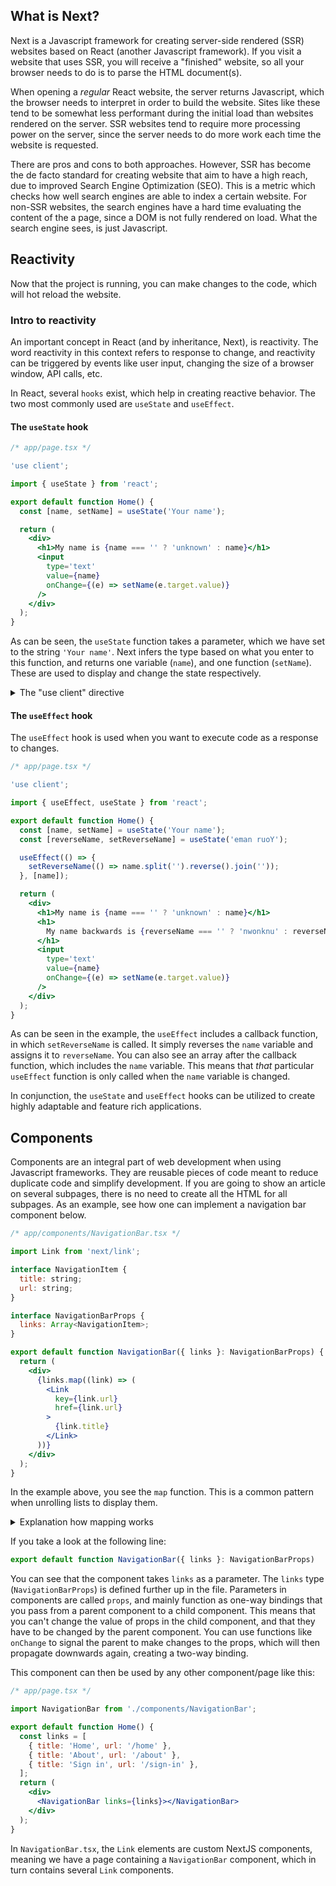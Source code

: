 ## What is Next?

Next is a Javascript framework for creating server-side rendered (SSR) websites based on React (another Javascript framework). If you visit a website that uses SSR, you will receive a "finished" website, so all your browser needs to do is to parse the HTML document(s).

When opening a <i>regular</i> React website, the server returns Javascript, which the browser needs to interpret in order to build the website. Sites like these tend to be somewhat less performant during the initial load than websites rendered on the server. SSR websites tend to require more processing power on the server, since the server needs to do more work each time the website is requested.

There are pros and cons to both approaches. However, SSR has become the de facto standard for creating website that aim to have a high reach, due to improved Search Engine Optimization (SEO). This is a metric which checks how well search engines are able to index a certain website. For non-SSR websites, the search engines have a hard time evaluating the content of the a page, since a DOM is not fully rendered on load. What the search engine sees, is just Javascript.

## Reactivity

Now that the project is running, you can make changes to the code, which will hot reload the website.

### Intro to reactivity

An important concept in React (and by inheritance, Next), is reactivity. The word reactivity in this context refers to response to change, and reactivity can be triggered by events like user input, changing the size of a browser window, API calls, etc.

In React, several `hooks` exist, which help in creating reactive behavior. The two most commonly used are `useState` and `useEffect`.

#### The `useState` hook

```jsx
/* app/page.tsx */

'use client';

import { useState } from 'react';

export default function Home() {
  const [name, setName] = useState('Your name');

  return (
    <div>
      <h1>My name is {name === '' ? 'unknown' : name}</h1>
      <input
        type='text'
        value={name}
        onChange={(e) => setName(e.target.value)}
      />
    </div>
  );
}
```

As can be seen, the `useState` function takes a parameter, which we have set to the string `'Your name'`. Next infers the type based on what you enter to this function, and returns one variable (`name`), and one function (`setName`). These are used to display and change the state respectively.

<details>
<summary>The "use client" directive</summary>

Note the `'use client'` directive placed at the top of the file. This directive tells Next that the component needs to be rendered at the client, not the server. This directive is necessary when using hooks that depend on user input, such as `useState`.

</details>

#### The `useEffect` hook

The `useEffect` hook is used when you want to execute code as a response to changes.

```jsx
/* app/page.tsx */

'use client';

import { useEffect, useState } from 'react';

export default function Home() {
  const [name, setName] = useState('Your name');
  const [reverseName, setReverseName] = useState('eman ruoY');

  useEffect(() => {
    setReverseName(() => name.split('').reverse().join(''));
  }, [name]);

  return (
    <div>
      <h1>My name is {name === '' ? 'unknown' : name}</h1>
      <h1>
        My name backwards is {reverseName === '' ? 'nwonknu' : reverseName}
      </h1>
      <input
        type='text'
        value={name}
        onChange={(e) => setName(e.target.value)}
      />
    </div>
  );
}
```

As can be seen in the example, the `useEffect` includes a callback function, in which `setReverseName` is called. It simply reverses the `name` variable and assigns it to `reverseName`. You can also see an array after the callback function, which includes the `name` variable. This means that _that_ particular `useEffect` function is only called when the `name` variable is changed.

In conjunction, the `useState` and `useEffect` hooks can be utilized to create highly adaptable and feature rich applications.

## Components

Components are an integral part of web development when using Javascript frameworks. They are reusable pieces of code meant to reduce duplicate code and simplify development. If you are going to show an article on several subpages, there is no need to create all the HTML for all subpages. As an example, see how one can implement a navigation bar component below.

```jsx
/* app/components/NavigationBar.tsx */

import Link from 'next/link';

interface NavigationItem {
  title: string;
  url: string;
}

interface NavigationBarProps {
  links: Array<NavigationItem>;
}

export default function NavigationBar({ links }: NavigationBarProps) {
  return (
    <div>
      {links.map((link) => (
        <Link
          key={link.url}
          href={link.url}
        >
          {link.title}
        </Link>
      ))}
    </div>
  );
}
```

In the example above, you see the `map` function. This is a common pattern when unrolling lists to display them.

<details>

<summary>Explanation how mapping works</summary>

```jsx
{
  /* Imagine a list cars with the attributes driver, seats, horsepower. Like so: */
}

const cars = [
{ driver: 'Jon', seats: 4, horsepower: 100 },
{ driver: 'Jane', seats: 5, horsepower: 150 },
];

/* To display these, you could do something like this: */

{
  cars.map(
  // mapping each individual car in a callback function
  // the root mapped object must have a unique key
    (car) => (
      <div key={car.driver}>
        <p>Driver: {car.driver}</p>
        <p>Seats: {car.seats}</p>
        <p>Bhp: {car.horsepower}</p>
      </div>
    )
  );
}

/* You can also desctructure the object immediately */
{
  cars.map(({driver, seats, horsepower}) => (
      <div key={driver}>
        <p>Driver: {driver}</p>
        <p>Seats: {seats}</p>
        <p>Bhp: {horsepower}</p>
      </div>
    )
  );
}

// Both examples render the same HTML:

<div>
  <p>Driver: Jon</p>
  <p>Seats: 4</p>
  <p>Bhp: 100</p>
</div>
<div>
  <p>Driver: Jane</p>
  <p>Seats: 5</p>
  <p>Bhp: 150</p>
</div>
```

</details>

If you take a look at the following line:

```jsx
export default function NavigationBar({ links }: NavigationBarProps)
```

You can see that the component takes `links` as a parameter. The `links` type (`NavigationBarProps`) is defined further up in the file. Parameters in components are called `props`, and mainly function as one-way bindings that you pass from a parent component to a child component. This means that you can't change the value of props in the child component, and that they have to be changed by the parent component. You can use functions like `onChange` to signal the parent to make changes to the props, which will then propagate downwards again, creating a two-way binding.

This component can then be used by any other component/page like this:

```jsx
/* app/page.tsx */

import NavigationBar from './components/NavigationBar';

export default function Home() {
  const links = [
    { title: 'Home', url: '/home' },
    { title: 'About', url: '/about' },
    { title: 'Sign in', url: '/sign-in' },
  ];
  return (
    <div>
      <NavigationBar links={links}></NavigationBar>
    </div>
  );
}
```

In `NavigationBar.tsx`, the `Link` elements are custom NextJS components, meaning we have a page containing a `NavigationBar` component, which in turn contains several `Link` components.
